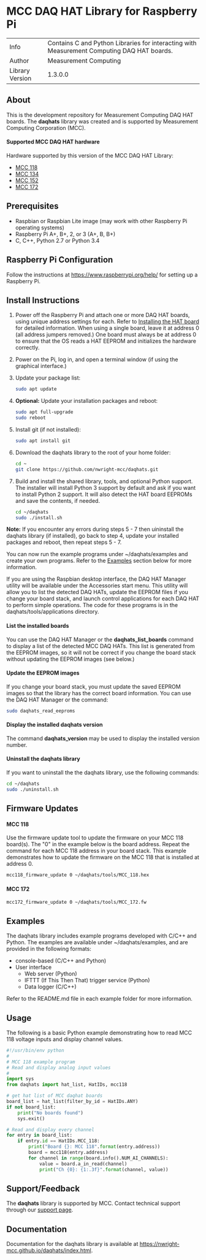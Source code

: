 # MCC DAQ HAT Library for Raspberry Pi
<table>
    <tr><td>Info</td><td>Contains C and Python Libraries for interacting with 
    Measurement Computing DAQ HAT boards.</td></tr>
    <tr><td>Author</td><td>Measurement Computing</td></tr>   
    <tr><td>Library Version<td>1.3.0.0</td></tr>
</table>

## About
This is the development repository for Measurement Computing DAQ HAT boards. The
**daqhats** library was created and is supported by Measurement Computing Corporation (MCC).

#### Supported MCC DAQ HAT hardware
Hardware supported by this version of the MCC DAQ HAT Library:
- [MCC 118](https://nwright-mcc.github.io/daqhats/overview.html#mcc-118)
- [MCC 134](https://nwright-mcc.github.io/daqhats/overview.html#mcc-134)
- [MCC 152](https://nwright-mcc.github.io/daqhats/overview.html#mcc-152)
- [MCC 172](https://nwright-mcc.github.io/daqhats/overview.html#mcc-172)

## Prerequisites
- Raspbian or Raspbian Lite image (may work with other Raspberry Pi operating systems)
- Raspberry Pi A+, B+, 2, or 3 (A+, B, B+)
- C, C++, Python 2.7 or Python 3.4

## Raspberry Pi Configuration
Follow the instructions at https://www.raspberrypi.org/help/ for setting up a Raspberry Pi.

## Install Instructions
1. Power off the Raspberry Pi and attach one or more DAQ HAT boards, using unique 
   address settings for each. Refer to 
   [Installing the HAT board](https://mccdaq.github.io/daqhats/hardware.html) 
   for detailed information.
   When using a single board, leave it at address 0 (all address jumpers removed.) 
   One board must always be at address 0 to ensure that the OS reads a HAT EEPROM
   and initializes the hardware correctly.
2. Power on the Pi, log in, and open a terminal window (if using the graphical interface.)
3. Update your package list:

   ```sh
   sudo apt update
   ```
4. **Optional:** Update your installation packages and reboot:

   ```sh
   sudo apt full-upgrade
   sudo reboot
   ```
5. Install git (if not installed):

   ```sh
   sudo apt install git
   ```
6. Download the daqhats library to the root of your home folder:

   ```sh
   cd ~
   git clone https://github.com/nwright-mcc/daqhats.git
   ```
7. Build and install the shared library, tools, and optional Python support. The 
   installer will install Python 3 support by default and ask if you want to install
   Python 2 support. It will also detect the HAT board EEPROMs and save the contents,
   if needed.

   ```sh
   cd ~/daqhats
   sudo ./install.sh
   ```   
**Note:** If you encounter any errors during steps 5 - 7 then uininstall the daqhats
library (if installed), go back to step 4, update your installed packages and reboot, 
then repeat steps 5 - 7.
   
You can now run the example programs under ~/daqhats/examples and create your own 
programs. Refer to the [Examples](#examples) section below for more information.

If you are using the Raspbian desktop interface, the DAQ HAT Manager utility will be
available under the Accessories start menu. This utility will allow you to list the
detected DAQ HATs, update the EEPROM files if you change your board stack, and launch
control applications for each DAQ HAT to perform simple operations. The code for these
programs is in the daqhats/tools/applications directory.

#### List the installed boards
You can use the DAQ HAT Manager or the **daqhats_list_boards** command to display a
list of the detected MCC DAQ HATs.  This list is generated from the EEPROM images, so
it will not be correct if you change the board stack without updating the EEPROM
images (see below.)

#### Update the EEPROM images
If you change your board stack, you must update the saved EEPROM images so that 
the library has the correct board information. You can use the DAQ HAT Manager or the
command:

```sh
sudo daqhats_read_eeproms
```

#### Display the installed daqhats version
The command **daqhats_version** may be used to display the installed version number.

#### Uninstall the daqhats library
If you want to uninstall the the daqhats library, use the following commands:

```sh
cd ~/daqhats
sudo ./uninstall.sh
```

## Firmware Updates
#### MCC 118
Use the firmware update tool to update the firmware on your MCC 118 board(s).
The "0" in the example below is the board address. Repeat the command for each
MCC 118 address in your board stack. This example demonstrates how to update the
firmware on the MCC 118 that is installed at address 0.

```sh
mcc118_firmware_update 0 ~/daqhats/tools/MCC_118.hex
```
#### MCC 172
```sh
mcc172_firmware_update 0 ~/daqhats/tools/MCC_172.fw
```
## Examples
The daqhats library includes example programs developed with C/C++ and Python. 
The examples are available under ~/daqhats/examples, and are provided in the 
following formats:

- console-based (C/C++ and Python)
- User interface
  - Web server (Python)
  - IFTTT (If This Then That) trigger service (Python)
  - Data logger (C/C++)

Refer to the README.md file in each example folder for more information.

## Usage
The following is a basic Python example demonstrating how to read MCC 118 voltage 
inputs and display channel values.

```python
#!/usr/bin/env python
#
# MCC 118 example program
# Read and display analog input values
#
import sys
from daqhats import hat_list, HatIDs, mcc118

# get hat list of MCC daqhat boards
board_list = hat_list(filter_by_id = HatIDs.ANY)
if not board_list:
    print("No boards found")
    sys.exit()

# Read and display every channel
for entry in board_list: 
    if entry.id == HatIDs.MCC_118:
        print("Board {}: MCC 118".format(entry.address))
        board = mcc118(entry.address)
        for channel in range(board.info().NUM_AI_CHANNELS):
            value = board.a_in_read(channel)
            print("Ch {0}: {1:.3f}".format(channel, value))	
```
    
## Support/Feedback
The **daqhats** library is supported by MCC. Contact technical support through 
our [support page](https://www.mccdaq.com/support/support_form.aspx).

## Documentation 
Documentation for the daqhats library is available at 
https://nwright-mcc.github.io/daqhats/index.html.

